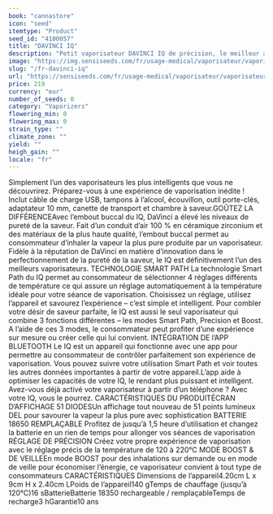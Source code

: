 ```yaml
---
book: "cannastore"
icon: "seed"
itemtype: "Product"
seed_id: "4100057"
title: "DAVINCI IQ"
description: "Petit vaporisateur DAVINCI IQ de précision, le meilleur au monde ! Batterie longue durée, réglage de température et technologie Smart Path. Achetez-le ici."
image: "https://img.sensiseeds.com/fr/usage-medical/vaporisateur/vaporisateur-da-vinci-iq-image.png"
slug: "/fr-davinci-iq"
url: "https://sensiseeds.com/fr/usage-medical/vaporisateur/vaporisateur-da-vinci-iq?a_aid=cannastore"
price: 219
currency: "eur"
number_of_seeds: 0
category: "Vaporizers"
flowering_min: 0
flowering_max: 0
strain_type: ""
climate_zone: ""
yield: ""
heigh_gain: ""
locale: "fr"
---
```

Simplement l’un des vaporisateurs les plus intelligents que vous ne découvrirez. Préparez-vous à une expérience de vaporisation inédite ! Inclut câble de charge USB, tampons à l’alcool, écouvillon, outil porte-clés, adaptateur 10 mm, canette de transport et chambre à saveur.GOÛTEZ LA DIFFÉRENCEAvec l’embout buccal du IQ, DaVinci a élevé les niveaux de pureté de la saveur. Fait d’un conduit d’air 100 % en céramique zirconium et des matériaux de la plus haute qualité, l’embout buccal permet au consommateur d’inhaler la vapeur la plus pure produite par un vaporisateur. Fidèle à la réputation de DaVinci en matière d’innovation dans le perfectionnement de la pureté de la saveur, le IQ est définitivement l’un des meilleurs vaporisateurs. TECHNOLOGIE SMART PATH La technologie Smart Path du IQ permet au consommateur de sélectionner 4 réglages différents de température ce qui assure un réglage automatiquement à la température idéale pour votre séance de vaporisation. Choisissez un réglage, utilisez l’appareil et savourez l’expérience – c’est simple et intelligent. Pour combler votre désir de saveur parfaite, le IQ est aussi le seul vaporisateur qui combine 3 fonctions différentes – les modes Smart Path, Precision et Boost. A l’aide de ces 3 modes, le consommateur peut profiter d’une expérience sur mesure ou créer celle qui lui convient. INTÉGRATION DE l’APP BLUETOOTH Le IQ est un appareil qui fonctionne avec une app pour permettre au consommateur de contrôler parfaitement son expérience de vaporisation. Vous pouvez suivre votre utilisation Smart Path et voir toutes les autres données importantes à partir de votre appareil.L’app aide à optimiser les capacités de votre IQ, le rendant plus puissant et intelligent. Avez-vous déjà activé votre vaporisateur à partir d’un téléphone ? Avec votre IQ, vous le pourrez. CARACTÉRISTIQUES DU PRODUITÉCRAN D’AFFICHAGE 51 DIODESUn affichage tout nouveau de 51 points lumineux DEL pour savourer la vapeur la plus pure avec sophistication BATTERIE 18650 REMPLAÇABLE Profitez de jusqu’à 1,5 heure d’utilisation et changez la batterie en un rien de temps pour allonger vos séances de vaporisation RÉGLAGE DE PRÉCISION Créez votre propre expérience de vaporisation avec le réglage précis de la température de 120 à 220°C MODE BOOST & DE VEILLEEn mode BOOST pour des inhalations sur demande ou en mode de veille pour économiser l’énergie, ce vaporisateur convient à tout type de consommateurs CARACTÉRISTIQUES Dimensions de l’appareil4.20cm L x 9cm H x 2.40cm LPoids de l’appareil140 gTemps de chauffage (jusqu’à 120°C)16 sBatterieBatterie 18350 rechargeable / remplaçableTemps de recharge3 hGarantie10 ans
